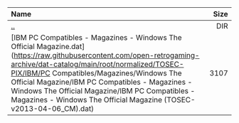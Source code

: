 |Name|Size|
|:---|---:|
|[..](../index.html)|DIR|
|[IBM PC Compatibles - Magazines - Windows The Official Magazine.dat](https://raw.githubusercontent.com/open-retrogaming-archive/dat-catalog/main/root/normalized/TOSEC-PIX/IBM/PC Compatibles/Magazines/Windows The Official Magazine/IBM PC Compatibles - Magazines - Windows The Official Magazine/IBM PC Compatibles - Magazines - Windows The Official Magazine (TOSEC-v2013-04-06_CM).dat)|3107|
